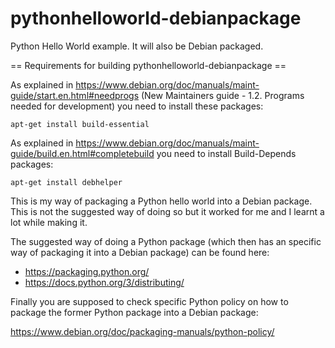 # pythonhelloworld-debianpackage
Python Hello World example. It will also be Debian packaged.

== Requirements for building pythonhelloworld-debianpackage ==

As explained in https://www.debian.org/doc/manuals/maint-guide/start.en.html#needprogs (New Maintainers guide - 1.2. Programs needed for development) you need to install these packages:

```
apt-get install build-essential
```

As explained in https://www.debian.org/doc/manuals/maint-guide/build.en.html#completebuild you need to install Build-Depends packages:

```
apt-get install debhelper
```

This is my way of packaging a Python hello world into a Debian package. This is not the suggested way of doing so but it worked for me and I learnt a lot while making it.

The suggested way of doing a Python package (which then has an specific way of packaging it into a Debian package) can be found here:

* https://packaging.python.org/
* https://docs.python.org/3/distributing/

Finally you are supposed to check specific Python policy on how to package the former Python package into a Debian package:

https://www.debian.org/doc/packaging-manuals/python-policy/
